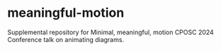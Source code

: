 # meaningful-motion
Supplemental repository for Minimal, meaningful, motion CPOSC 2024 Conference talk on animating diagrams.
